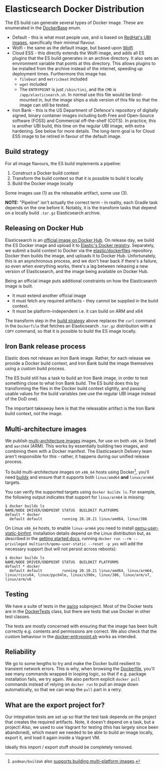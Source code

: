 # Elasticsearch Docker Distribution

The ES build can generate several types of Docker image. These are enumerated in
the [DockerBase] enum.

   * Default - this is what most people use, and is based on [RedHat's UBI
     images][ubi], specifically their minimal flavour.
   * Wolfi - the same as the default image, but based upon [Wolfi](https://github.com/wolfi-dev)
   * Cloud ESS - this directly extends the Wolfi image, and adds all ES plugins
     that the ES build generates in an archive directory. It also sets an
     environment variable that points at this directory. This allows plugins to
     be installed from the archive instead of the internet, speeding up
     deployment times. Furthermore this image has
     * `filebeat` and `metricbeat` included
     * `wget` included
     * The `ENTRYPOINT` is just `/sbin/tini`, and the `CMD` is
     `/app/elasticsearch.sh`. In normal use this file would be bind-mounted
     in, but the image ships a stub version of this file so that the image
     can still be tested.
   * Iron Bank - this is the US Department of Defence's repository of digitally
     signed, binary container images including both Free and Open-Source
     software (FOSS) and Commercial off-the-shelf (COTS). In practice, this is
     another UBI build, this time on the regular UBI image, with extra
     hardening. See below for more details.
The long-term goal is for Cloud ESS image to be retired in favour of the
default image.


## Build strategy

For all image flavours, the ES build implements a pipeline:

   1. Construct a Docker build context
   2. Transform the build context so that it is possible to build it locally
   3. Build the Docker image locally

Some images use (1) as the releasable artifact, some use (3).

**NOTE:** "Pipeline" isn't actually the correct term - in reality, each Gradle
task depends on the one before it. Notably, it is the transform tasks that
depend on a locally build `.tar.gz` Elasticsearch archive.


## Releasing on Docker Hub

Elasticsearch is an [official image on Docker
Hub](https://hub.docker.com/_/elasticsearch). On release day, we build the ES
Docker image and upload it to [Elastic's Docker
registry](https://www.docker.elastic.co/). Separately, we submit a build context
to Docker via the [elastic/dockerfiles](https://github.com/elastic/dockerfiles)
repository. Docker then builds the image, and uploads it to Docker Hub.
Unfortunately, this is an asynchronous process, and we don't hear back if
there's a failure, so even when everything works, there's a lag between
releasing a new version of Elasticsearch, and the image being available on
Docker Hub.

Being an official image puts additional constraints on how the Elasticsearch
image is built.

   * It must extend another official image
   * It must fetch any required artifacts - they cannot be supplied in the build
     context.
   * It must be platform-independent i.e. it can build on ARM and x64

The transform step in the [build strategy](#build-strategy) above replaces the
`curl` command in the `Dockerfile` that fetches an Elasticsearch `.tar.gz`
distribution with a `COPY` command, so that it is possible to build the ES image
locally.

## Iron Bank release process

Elastic does not release an Iron Bank image. Rather, for each release we provide
a Docker build context, and Iron Bank build the image themselves using a custom
build process.

The ES build still has a task to build an Iron Bank image, in order to test
something close to what Iron Bank build. The ES build does this by transforming
the files in the Docker build context slightly, and passing usable values for
the build variables (we use the regular UBI image instead of the DoD one).

The important takeaway here is that the releasable artifact is the Iron Bank
build context, not the image.


## Multi-architecture images

We publish [multi-architecture images][multi-arch] images, for use on both
`x86_64` (Intel) and `aarch64` (ARM). This works by essentially building two
images, and combining them with a Docker manifest. The Elasticsearch Delivery
team aren't responsible for this - rather, it happens during our unified release
process.

To build multi-architecture images on `x86_64` hosts using Docker[^1], you'll
need [buildx](https://docs.docker.com/build/buildx/install/) and ensure that it
supports both `linux/amd64` **and** `linux/arm64` targets.

You can verify the supported targets using `docker buildx ls`. For example, the
following output indicates that support for `linux/arm64` is missing:

```shell
$ docker buildx ls
NAME/NODE DRIVER/ENDPOINT STATUS  BUILDKIT PLATFORMS
default * docker
  default default         running 20.10.21 linux/amd64, linux/386
```

On Linux `x86_64` hosts, to enable `linux-arm64` you need to install
[qemu-user-static-binfmt](https://github.com/multiarch/qemu-user-static).
Installation details depend on the Linux distribution but, as described in the
[getting started docs](https://github.com/multiarch/qemu-user-static#getting-started),
running `docker run --rm --privileged multiarch/qemu-user-static --reset -p yes`
will add the necessary support (but will not persist across reboots):

```shell
$ docker buildx ls
NAME/NODE DRIVER/ENDPOINT STATUS  BUILDKIT PLATFORMS
default * docker
  default default         running 20.10.21 linux/amd64, linux/arm64, linux/riscv64, linux/ppc64le, linux/s390x, linux/386, linux/arm/v7, linux/arm/v6
```

## Testing

We have a suite of tests in the [qa/os](../../qa/os) subproject. Most of the
Docker tests are in the [DockerTests] class, but there are tests that use Docker
in other test classes.

The tests are mostly concerned with ensuring that the image has been built
correctly e.g. contents and permissions are correct. We also check that the
custom behaviour in the
[docker-entrypoint.sh](src/docker/bin/docker-entrypoint.sh) works as intended.


## Reliability

We go to some lengths to try and make the Docker build resilient to transient
network errors. This is why, when browsing the
[Dockerfile](src/docker/dockerfiles/cloud_ess/Dockerfile), you'll see many commands wrapped in looping
logic, so that if e.g. package installation fails, we try again. We also perform
explicit `docker pull` commands instead of relying on `docker run` to pull an
image down automatically, so that we can wrap the `pull` part in a retry.


## What are the export project for?

Our integration tests are set up so that the test task depends on the project
that creates the required artifacts. Note, it doesn't depend on a task, but a
project! Also, we used to use Vagrant for testing (this has largely since been
abandoned), which meant we needed to be able to build an image locally, export
it, and load it again inside a Vagrant VM.

Ideally this import / export stuff should be completely removed.


[DockerBase]: ../../build-tools-internal/src/main/java/org/elasticsearch/gradle/internal/DockerBase.java
[DockerTests]: ../../qa/os/src/test/java/org/elasticsearch/packaging/test/DockerTests.java
[multi-arch]: https://www.docker.com/blog/multi-arch-build-and-images-the-simple-way/
[ubi]: https://developers.redhat.com/products/rhel/ubi

[^1]: `podman/buildah` also [supports building multi-platform images](https://github.com/containers/buildah/issues/1590).
